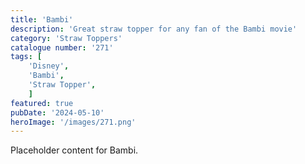 ```yaml
---
title: 'Bambi'
description: 'Great straw topper for any fan of the Bambi movie'
category: 'Straw Toppers'
catalogue number: '271'
tags: [
    'Disney', 
    'Bambi',
    'Straw Topper', 
    ]
featured: true
pubDate: '2024-05-10'
heroImage: '/images/271.png'
---
```


Placeholder content for Bambi.